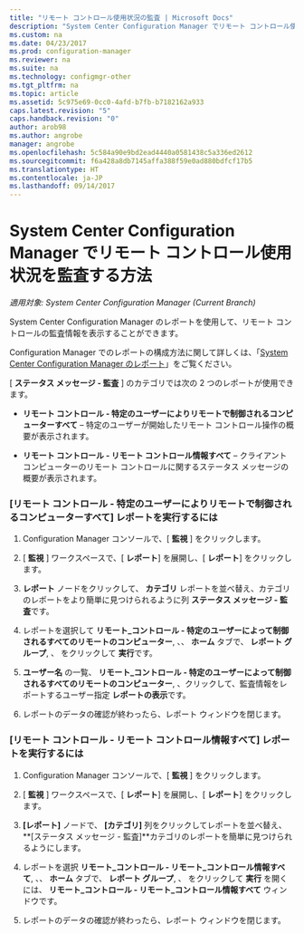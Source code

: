 ```yaml
---
title: "リモート コントロール使用状況の監査 | Microsoft Docs"
description: "System Center Configuration Manager でリモート コントロール使用状況を監査します。"
ms.custom: na
ms.date: 04/23/2017
ms.prod: configuration-manager
ms.reviewer: na
ms.suite: na
ms.technology: configmgr-other
ms.tgt_pltfrm: na
ms.topic: article
ms.assetid: 5c975e69-0cc0-4afd-b7fb-b7182162a933
caps.latest.revision: "5"
caps.handback.revision: "0"
author: arob98
ms.author: angrobe
manager: angrobe
ms.openlocfilehash: 5c584a90e9bd2ead4440a0581438c5a336ed2612
ms.sourcegitcommit: f6a428a8db7145affa388f59e0ad880bdfcf17b5
ms.translationtype: HT
ms.contentlocale: ja-JP
ms.lasthandoff: 09/14/2017
---
```

# <a name="how-to-audit-remote-control-usage-in-system-center-configuration-manager"></a>System Center Configuration Manager でリモート コントロール使用状況を監査する方法

*適用対象: System Center Configuration Manager (Current Branch)*

System Center Configuration Manager のレポートを使用して、リモート コントロールの監査情報を表示することができます。  

 Configuration Manager でのレポートの構成方法に関して詳しくは、「[System Center Configuration Manager のレポート](../../../../core/servers/manage/reporting.md)」をご覧ください。  

 [ **ステータス メッセージ - 監査** ] のカテゴリでは次の 2 つのレポートが使用できます。  

-   **リモート コントロール - 特定のユーザーによりリモートで制御されるコンピューターすべて** – 特定のユーザーが開始したリモート コントロール操作の概要が表示されます。  

-   **リモート コントロール - リモート コントロール情報すべて** – クライアント コンピューターのリモート コントロールに関するステータス メッセージの概要が表示されます。  

### <a name="to-run-the-report-remote-control---all-computers-remote-controlled-by-a-specific-user"></a>[リモート コントロール - 特定のユーザーによりリモートで制御されるコンピューターすべて] レポートを実行するには  

1.  Configuration Manager コンソールで、[ **監視** ] をクリックします。  

2.  [ **監視** ] ワークスペースで、[ **レポート**] を展開し、[ **レポート**] をクリックします。  

3.  **レポート** ノードをクリックして、 **カテゴリ** レポートを並べ替え、カテゴリのレポートをより簡単に見つけられるように列 **ステータス メッセージ - 監査**です。  

4.  レポートを選択して **リモート_コントロール - 特定のユーザーによって制御されるすべてのリモートのコンピューター**, 、、 **ホーム**  タブで、 **レポート グループ**, 、 をクリックして **実行**です。  

5.  **ユーザー名** の一覧、 **リモート_コントロール - 特定のユーザーによって制御されるすべてのリモートのコンピューター**, 、クリックして、監査情報をレポートするユーザー指定 **レポートの表示**です。  

6.  レポートのデータの確認が終わったら、レポート ウィンドウを閉じます。  

### <a name="to-run-the-report-remote-control---all-remote-control-information"></a>[リモート コントロール - リモート コントロール情報すべて] レポートを実行するには  

1.  Configuration Manager コンソールで、[ **監視** ] をクリックします。  

2.  [ **監視** ] ワークスペースで、[ **レポート**] を展開し、[ **レポート**] をクリックします。  

3.  **[レポート]** ノードで、 **[カテゴリ]** 列をクリックしてレポートを並べ替え、 **[ステータス メッセージ - 監査]**カテゴリのレポートを簡単に見つけられるようにします。  

4.  レポートを選択 **リモート_コントロール - リモート_コントロール情報すべて**, 、、 **ホーム**  タブで、 **レポート グループ**, 、 をクリックして **実行** を開くには、 **リモート_コントロール - リモート_コントロール情報すべて** ウィンドウです。  

5.  レポートのデータの確認が終わったら、レポート ウィンドウを閉じます。  

